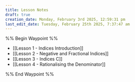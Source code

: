 ```yaml
---
title: Lesson Notes
draft: true
creation_date: Monday, February 3rd 2025, 12:59:31 pm
last_edit_date: Tuesday, February 25th 2025, 7:37:47 am
---
```


%% Begin Waypoint %%

- [[Lesson 1 - Indices Introduction]]
- [[Lesson 2 - Negative and Fractional Indices]]
- [[Lesson 3 - Indices C]]
- [[Lesson 4 - Rationalising the Denominator]]

%% End Waypoint %%
